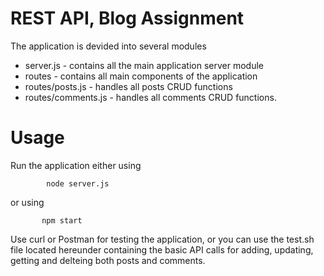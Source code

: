 # REST API, Blog Assignment
The application is devided into several modules
* server.js - contains all the main application server module
* routes - contains all main components of the application 
* routes/posts.js - handles all posts CRUD functions
* routes/comments.js - handles all comments CRUD functions. 

# Usage
Run the application either using 
```
        node server.js
```
or using 
```
       npm start
```

Use  curl or Postman for testing the application, or you can use the test.sh file located hereunder containing 
the basic API calls for adding, updating, getting and delteing both posts and comments.
